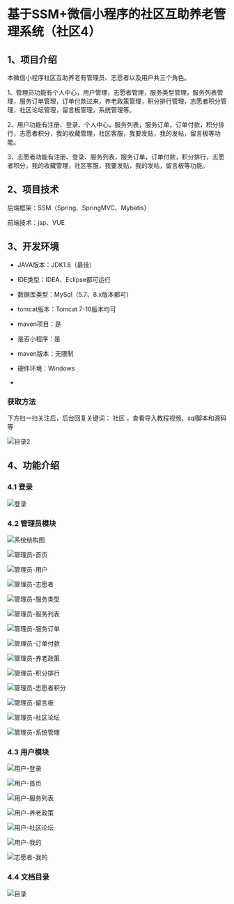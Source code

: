 # 基于SSM+微信小程序的社区互助养老管理系统（社区4）



## 1、项目介绍

本微信小程序社区互助养老有管理员、志愿者以及用户共三个角色。

1、管理员功能有个人中心，用户管理，志愿者管理，服务类型管理，服务列表管理，服务订单管理，订单付款过来，养老政策管理，积分排行管理，志愿者积分管理，社区论坛管理，留言板管理，系统管理等。

2、用户功能有注册、登录、个人中心，服务列表，服务订单，订单付款，积分排行，志愿者积分，我的收藏管理，社区客服，我要发贴，我的发帖，留言板等功能。

3、志愿者功能有注册、登录、服务列表，服务订单，订单付款，积分排行，志愿者积分，我的收藏管理，社区客服，我要发贴，我的发帖，留言板等功能。

## 2、项目技术

后端框架：SSM（Spring、SpringMVC、Mybatis）

前端技术：jsp、VUE

## 3、开发环境

- JAVA版本：JDK1.8（最佳）
- IDE类型：IDEA、Eclipse都可运行
- 数据库类型：MySql（5.7、8.x版本都可） 
- tomcat版本：Tomcat 7-10版本均可
- maven项目：是
- 是否小程序：是
- maven版本：无限制
- 硬件环境：Windows

- 
###  获取方法

下方扫一扫关注后，后台回复关键词： 社区   ，查看导入教程视频、sql脚本和源码等


![目录2](https://www.codemarket.fun/202407032155305.png)

## 4、功能介绍

### 4.1 登录

![登录](https://www.codemarket.fun/202407270842538.png)

### 4.2 管理员模块

![系统结构图](https://www.codemarket.fun/202407270842825.png)

![管理员-首页](https://www.codemarket.fun/202407270842251.png)

![管理员-用户](https://www.codemarket.fun/202407270842575.png)

![管理员-志愿者](https://www.codemarket.fun/202407270842644.png)

![管理员-服务类型](https://www.codemarket.fun/202407270842468.png)

![管理员-服务列表](https://www.codemarket.fun/202407270842471.png)

![管理员-服务订单](https://www.codemarket.fun/202407270842476.png)

![管理员-订单付款](https://www.codemarket.fun/202407270842456.png)

![管理员-养老政策](https://www.codemarket.fun/202407270842508.png)

![管理员-积分排行](https://www.codemarket.fun/202407270842484.png)

![管理员-志愿者积分](https://www.codemarket.fun/202407270842734.png)

![管理员-留言板](https://www.codemarket.fun/202407270842499.png)

![管理员-社区论坛](https://www.codemarket.fun/202407270842179.png)

![管理员-系统管理](https://www.codemarket.fun/202407270842337.png)

### 4.3 用户模块

![用户-登录](https://www.codemarket.fun/202407270842811.png)

![用户-首页](https://www.codemarket.fun/202407270842830.png)

![用户-服务列表](https://www.codemarket.fun/202407270842813.png)

![用户-养老政策](https://www.codemarket.fun/202407270842845.png)

![用户-社区论坛](https://www.codemarket.fun/202407270842824.png)

![用户-我的](https://www.codemarket.fun/202407270842827.png)

![志愿者-我的](https://www.codemarket.fun/202407270842240.png)

### 4.4 文档目录

![目录](https://www.codemarket.fun/202407270842482.png)
